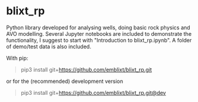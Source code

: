 # blixt_rp
Python library developed for analysing wells, doing basic rock physics and AVO modelling.
Several Jupyter notebooks are included to demonstrate the functionality, I suggest to start with "Introduction to blixt_rp.ipynb". A folder of demo/test data 
is also included.

With pip:

> pip3 install git+https://github.com/emblixt/blixt_rp.git

or for the (recommended) development version

> pip3 install git+https://github.com/emblixt/blixt_rp.git@dev
